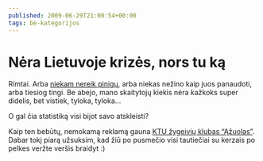 ```yaml
---
published: 2009-06-29T21:00:54+00:00
tags: be-kategorijos
---
```


# Nėra Lietuvoje krizės, nors tu ką

<p>Rimtai. Arba <a href="https://www.dominykas.lt/2009/06/atiduodu-50-euru-adwords.html">niekam nereik pinigų</a>, arba niekas nežino kaip juos panaudoti, arba tiesiog tingi. Be abejo, mano skaitytojų kiekis nėra kažkoks super didelis, bet vistiek, tyloka, tyloka…</p>
<p>O gal čia statistiką visi bijot savo atskleisti?</p>
<p>Kaip ten bebūtų, nemokamą reklamą gauna <a href="http://www.azuolas.org">KTU žygeivių klubas “Ąžuolas”</a>. Dabar tokį piarą užsuksim, kad žiū po pusmečio visi tautiečiai su kerzais po pelkes veržte veršis braidyt :)</p>